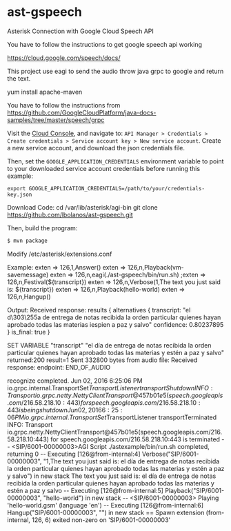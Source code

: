 # ast-gspeech
Asterisk Connection with Google Cloud Speech API

You have to follow the instructions to get google speech api working

https://cloud.google.com/speech/docs/

This project use eagi to send the audio throw java grpc to google and return the text.

yum install apache-maven

You have to follow the instructions from https://github.com/GoogleCloudPlatform/java-docs-samples/tree/master/speech/grpc

Visit the [Cloud Console](https://console.developers.google.com), and navigate to:
`API Manager > Credentials > Create credentials >
Service account key > New service account`.
Create a new service account, and download the json credentials file.

Then, set
the `GOOGLE_APPLICATION_CREDENTIALS` environment variable to point to your
downloaded service account credentials before running this example:

    export GOOGLE_APPLICATION_CREDENTIALS=/path/to/your/credentials-key.json

Download Code:
cd /var/lib/asterisk/agi-bin
git clone https://github.com/lbolanos/ast-gspeech.git
	
Then, build the program:

```sh
$ mvn package
```

Modify /etc/asterisk/extensions.conf

Example:
exten => 126,1,Answer()
exten => 126,n,Playback(vm-savemessage)
exten => 126,n,eagi(./ast-gspeech/bin/run.sh)
;exten => 126,n,Festival(${transcript})
exten => 126,n,Verbose(1,The text you just said is: ${transcript})
exten => 126,n,Playback(hello-world)
exten => 126,n,Hangup()

Output:
Received response: results {
  alternatives {
    transcript: "el d\303\255a de entrega de notas recibida la orden particular quienes hayan aprobado todas las materias iespien a paz y salvo"
    confidence: 0.80237895
  }
  is_final: true
}

SET VARIABLE "transcript" "el día de entrega de notas recibida la orden particular quienes hayan aprobado todas las materias y estén a paz y salvo" returned:200 result=1
Sent 332800 bytes from audio file:
Received response: endpoint: END_OF_AUDIO

recognize completed.
Jun 02, 2016 6:25:06 PM io.grpc.internal.TransportSet$TransportListener transportShutdown
INFO: Transport io.grpc.netty.NettyClientTransport@457b01e5(speech.googleapis.com/216.58.218.10:443) for speech.googleapis.com/216.58.218.10:443 is being shutdown
Jun 02, 2016 6:25:06 PM io.grpc.internal.TransportSet$TransportListener transportTerminated
INFO: Transport io.grpc.netty.NettyClientTransport@457b01e5(speech.googleapis.com/216.58.218.10:443) for speech.googleapis.com/216.58.218.10:443 is terminated
    -- <SIP/6001-00000003>AGI Script ./astexample/bin/run.sh completed, returning 0
    -- Executing [126@from-internal:4] Verbose("SIP/6001-00000003", "1,The text you just said is: el día de entrega de notas recibida la orden particular quienes hayan aprobado todas las materias y estén a paz y salvo") in new stack
 The text you just said is: el día de entrega de notas recibida la orden particular quienes hayan aprobado todas las materias y estén a paz y salvo
    -- Executing [126@from-internal:5] Playback("SIP/6001-00000003", "hello-world") in new stack
    -- <SIP/6001-00000003> Playing 'hello-world.gsm' (language 'en')
    -- Executing [126@from-internal:6] Hangup("SIP/6001-00000003", "") in new stack
  == Spawn extension (from-internal, 126, 6) exited non-zero on 'SIP/6001-00000003'




